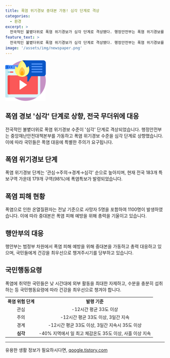 ```yaml
---
title: 폭염 위기경보 중대본 가동! 심각 단계로 격상
categories:
  - 환경
excerpt: >
  전국적인 불볕더위로 폭염 위기경보가 심각 단계로 격상됐다. 행정안전부는 폭염 위기경보를 상향하고, 40% 지역에서 일 최고 체감온도가 35도 이상으로 사흘 이상 지속될 것으로 예상될 때 발령된다고 밝혔다. 현재 183개 특보구역 가운데 179개(98%)에서 폭염특보가 발령돼, 사망자 5명을 포함한 1100명의 온열질환자가 발생했다. 행안부는 중대본을 가동하여 폭염 피해 예방에 총력을 다할 계획이며, 국민들에게 건강을 최우선으로 챙기도록 당부했다. 
feature_text: >
  전국적인 불볕더위로 폭염 위기경보가 심각 단계로 격상됐다. 행정안전부는 폭염 위기경보를 상향하고, 40% 지역에서 일 최고 체감온도가 35도 이상으로 사흘 이상 지속될 것으로 예상될 때 발령된다고 밝혔다. 현재 183개 특보구역 가운데 179개(98%)에서 폭염특보가 발령돼, 사망자 5명을 포함한 1100명의 온열질환자가 발생했다. 행안부는 중대본을 가동하여 폭염 피해 예방에 총력을 다할 계획이며, 국민들에게 건강을 최우선으로 챙기도록 당부했다. 
image: '/assets/img/newspaper.png'
---
```


<p><img src="/assets/img/news.png" alt="rentncar 속보" /></p>

<h2>폭염 경보 '심각' 단계로 상향, 전국 무더위에 대응</h2>

<p data-ke-size="size16">전국적인 불볕더위로 폭염 위기경보 수준이 '심각' 단계로 격상되었습니다. 행정안전부는 중앙재난안전대책본부를 가동하고 폭염 위기경보 수준을 심각 단계로 상향했습니다. 이에 따라 국민들은 폭염 대응에 특별한 주의가 요구됩니다.</p>

<h2>폭염 위기경보 단계</h2>

<p data-ke-size="size16">폭염 위기경보 단계는 '관심→주의→경계→심각' 순으로 높아지며, 현재 전국 183개 특보구역 가운데 179개 구역(98%)에 폭염특보가 발령되었습니다.</p>

<h2>폭염 피해 현황</h2>

<p data-ke-size="size16">폭염으로 인한 온열질환자는 전날 기준으로 사망자 5명을 포함하여 1100명이 발생하였습니다. 이에 따라 중대본은 폭염 피해 예방을 위해 총력을 기울이고 있습니다.</p>

<h2>행안부의 대응</h2>

<p data-ke-size="size16">행안부는 범정부 차원에서 폭염 피해 예방을 위해 중대본을 가동하고 총력 대응하고 있으며, 국민들에게 건강을 최우선으로 챙겨주시기를 당부하고 있습니다.</p>

<h2>국민행동요령</h2>

<p data-ke-size="size16">폭염에 취약한 국민들은 낮 시간대에 외부 활동을 최대한 자제하고, 수분을 충분히 섭취하는 등 국민행동요령에 따라 건강을 최우선으로 챙겨야 합니다.</p>

<table>
  <tr>
    <td style="text-align: center; height: 17px;"><b>폭염 위험 단계</b></td>
    <td style="text-align: center; height: 17px;"><b>발령 기준</b></td>
  </tr>
  <tr>
    <td style="text-align: center; height: 17px;">관심</td>
    <td style="text-align: center; height: 17px;">-12시간 평균 33도 이상</td>
  </tr>
  <tr>
    <td style="text-align: center; height: 17px;">주의</td>
    <td style="text-align: center; height: 17px;">-12시간 평균 33도 이상, 3일간 지속</td>
  </tr>
  <tr>
    <td style="text-align: center; height: 17px;">경계</td>
    <td style="text-align: center; height: 17px;">-12시간 평균 33도 이상, 3일간 지속시 35도 이상</td>
  </tr>
  <tr>
    <td style="text-align: center; height: 17px;"><b>심각</b></td>
    <td style="text-align: center; height: 17px;">-40% 지역에서 일 최고 체감온도 35도 이상, 사흘 이상 지속</td>
  </tr>
</table>

<hr>
유용한 생활 정보가 필요하시다면, <a href="https://qoogle.tistory.com" rel="dofollow">qoogle.tistory.com</a>



